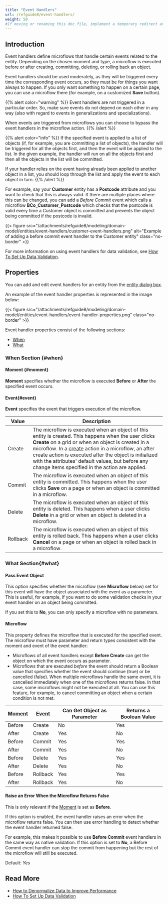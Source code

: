 ```yaml
---
title: "Event Handlers"
url: /refguide8/event-handlers/
weight: 50
#If moving or renaming this doc file, implement a temporary redirect and let the respective team know they should update the URL in the product. See Mapping to Products for more details.
---
```


## Introduction

Event handlers define microflows that handle certain events related to the entity. Depending on the chosen moment and type, a microflow is executed before or after creating, committing, deleting, or rolling back an object.

Event handlers should be used moderately, as they will be triggered every time the corresponding event occurs, so they must be for things you want always to happen. If you only want something to happen on a certain page, you can use a microflow there (for example, on a customized **Save** button).

{{% alert color="warning" %}}
Event handlers are not triggered in a particular order. So, make sure events do not depend on each other in any way (also with regard to events in generalizations and specializations).

When events are triggered from microflows you can choose to bypass the event handlers in the microflow action.
{{% /alert %}}

{{% alert color="info" %}}
If the specified event is applied to a list of objects (if, for example, you are committing a list of objects), the handler will be triggered for all the objects first, and then the event will be applied to the list. In the given example, the handler will run on all the objects first and then all the objects in the list will be committed.

If your handler relies on the event having already been applied to another object in a list, you should loop through the list and apply the event to each object in turn.
{{% /alert %}}

For example, say your **Customer** entity has a **Postcode** attribute and you want to check that this is always valid. If there are multiple places where this can be changed, you can add a *Before Commit* event which calls a microflow **BCo_Customer_Postcode** which checks that the postcode is valid every time a Customer object is committed and prevents the object being committed if the postcode is invalid.

{{< figure src="/attachments/refguide8/modeling/domain-model/entities/event-handlers/customer-event-handlers.png" alt="Example of adding a before commit event handler to the Customer entity" class="no-border" >}}

For more information on using event handlers for data validation, see [How To Set Up Data Validation](/howto8/data-models/setting-up-data-validation/).

## Properties

You can add and edit event handlers for an entity from the [entity dialog box](/refguide8/entities/#dialog-box).

An example of the event handler properties is represented in the image below:

{{< figure src="/attachments/refguide8/modeling/domain-model/entities/event-handlers/event-handler-properties.png" class="no-border" >}}

Event handler properties consist of the following sections:

* [When](#when)
* [What](#what)

### When Section {#when}

#### Moment {#moment}

**Moment** specifies whether the microflow is executed **Before** or **After** the specified event occurs.

#### Event{#event}

**Event** specifies the event that triggers execution of the microflow.

| Value | Description |
| --- | --- |
| Create | The microflow is executed when an object of this entity is created. This happens when the user clicks **Create** on a grid or when an object is created in a microflow. In a [create](/refguide8/create-object/) action in a microflow, an after create action is executed after the object is initialized with the attributes' default values, but before any change items specified in the action are applied. |
| Commit | The microflow is executed when an object of this entity is committed. This happens when the user clicks **Save** on a page or when an object is committed in a microflow. |
| Delete | The microflow is executed when an object of this entity is deleted. This happens when a user clicks **Delete** in a grid or when an object is deleted in a microflow. |
| Rollback | The microflow is executed when an object of this entity is rolled back. This happens when a user clicks **Cancel** on a page or when an object is rolled back in a microflow. |

### What Section{#what}

#### Pass Event Object

This option specifies whether the microflow (see **Microflow** below) set for this event will have the object associated with the event as a parameter. This is useful, for example, if you want to do some validation checks in your event handler on an object being committed. 

If you set this to **No**, you can only specify a microflow with no parameters.

#### Microflow

This property defines the microflow that is executed for the specified event. The microflow must have parameter and return types consistent with the moment and event of the event handler:

* Microflows of all event handlers except **Before Create** can get the object on which the event occurs as parameter.
* Microflows that are executed *before* the event should return a Boolean value that specifies whether the event should continue (true) or be cancelled (false). When multiple microflows handle the same event, it is cancelled immediately when one of the microflows returns false. In that case, some microflows might not be executed at all. You can use this feature, for example, to cancel committing an object when a certain condition is not met.

| [Moment](#moment) | [Event](#event) | Can Get Object as Parameter | Returns a Boolean Value |
| --- | --- | --- | --- |
| Before | Create | No | Yes |
| After | Create | Yes | No |
| Before | Commit | Yes | Yes |
| After | Commit | Yes | No |
| Before | Delete | Yes | Yes |
| After | Delete | Yes | No |
| Before | Rollback | Yes | Yes |
| After | Rollback | Yes | No |

#### Raise an Error When the Microflow Returns False

This is only relevant if the [Moment](#moment) is set as **Before**.

If this option is enabled, the event handler raises an error when the microflow returns false. You can then use error handling to detect whether the event handler returned false.

For example, this makes it possible to use **Before Commit** event handlers in the same way as native validation. If this option is set to **No**, a Before Commit event handler can stop the commit from happening but the rest of the microflow will still be executed.

Default: *Yes*

## Read More

* [How to Denormalize Data to Improve Performance](/howto8/data-models/denormalize-data-to-improve-performance/)
* [How To Set Up Data Validation](/howto8/data-models/setting-up-data-validation/)
